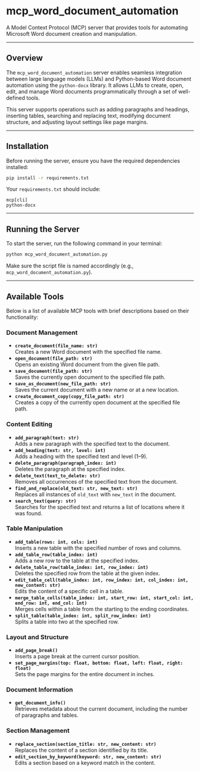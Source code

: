 # mcp_word_document_automation

A Model Context Protocol (MCP) server that provides tools for automating Microsoft Word document creation and manipulation.

---

## Overview

The `mcp_word_document_automation` server enables seamless integration between large language models (LLMs) and Python-based Word document automation using the `python-docx` library. It allows LLMs to create, open, edit, and manage Word documents programmatically through a set of well-defined tools.

This server supports operations such as adding paragraphs and headings, inserting tables, searching and replacing text, modifying document structure, and adjusting layout settings like page margins.

---

## Installation

Before running the server, ensure you have the required dependencies installed:

```bash
pip install -r requirements.txt
```

Your `requirements.txt` should include:

```
mcp[cli]
python-docx
```

---

## Running the Server

To start the server, run the following command in your terminal:

```bash
python mcp_word_document_automation.py
```

Make sure the script file is named accordingly (e.g., `mcp_word_document_automation.py`).

---

## Available Tools

Below is a list of available MCP tools with brief descriptions based on their functionality:

### Document Management
- **`create_document(file_name: str)`**  
  Creates a new Word document with the specified file name.
- **`open_document(file_path: str)`**  
  Opens an existing Word document from the given file path.
- **`save_document(file_path: str)`**  
  Saves the currently open document to the specified file path.
- **`save_as_document(new_file_path: str)`**  
  Saves the current document with a new name or at a new location.
- **`create_document_copy(copy_file_path: str)`**  
  Creates a copy of the currently open document at the specified file path.

### Content Editing
- **`add_paragraph(text: str)`**  
  Adds a new paragraph with the specified text to the document.
- **`add_heading(text: str, level: int)`**  
  Adds a heading with the specified text and level (1–9).
- **`delete_paragraph(paragraph_index: int)`**  
  Deletes the paragraph at the specified index.
- **`delete_text(text_to_delete: str)`**  
  Removes all occurrences of the specified text from the document.
- **`find_and_replace(old_text: str, new_text: str)`**  
  Replaces all instances of `old_text` with `new_text` in the document.
- **`search_text(query: str)`**  
  Searches for the specified text and returns a list of locations where it was found.

### Table Manipulation
- **`add_table(rows: int, cols: int)`**  
  Inserts a new table with the specified number of rows and columns.
- **`add_table_row(table_index: int)`**  
  Adds a new row to the table at the specified index.
- **`delete_table_row(table_index: int, row_index: int)`**  
  Deletes the specified row from the table at the given index.
- **`edit_table_cell(table_index: int, row_index: int, col_index: int, new_content: str)`**  
  Edits the content of a specific cell in a table.
- **`merge_table_cells(table_index: int, start_row: int, start_col: int, end_row: int, end_col: int)`**  
  Merges cells within a table from the starting to the ending coordinates.
- **`split_table(table_index: int, split_row_index: int)`**  
  Splits a table into two at the specified row.

### Layout and Structure
- **`add_page_break()`**  
  Inserts a page break at the current cursor position.
- **`set_page_margins(top: float, bottom: float, left: float, right: float)`**  
  Sets the page margins for the entire document in inches.

### Document Information
- **`get_document_info()`**  
  Retrieves metadata about the current document, including the number of paragraphs and tables.

### Section Management
- **`replace_section(section_title: str, new_content: str)`**  
  Replaces the content of a section identified by its title.
- **`edit_section_by_keyword(keyword: str, new_content: str)`**  
  Edits a section based on a keyword match in the content.